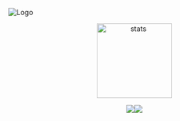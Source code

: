 ![Logo](https://wallpapercave.com/wp/wp7538032.png)

<p align="center">
  <img src="https://github-readme-stats.vercel.app/api?username=Ainsworthh&count_private=true&show_icons=true&theme=purple&hide_border=true" width="%100" height="150px" alt="stats" />
</p> 
<p align="center">
  <a href="https://discord.com/users/689037163039686754" target"blank"><img src="https://img.shields.io/badge/discord%20-7289DA.svg?&style=for-the-badge&logo=discord&logoColor=white%22%3E</a>
  <a href="https://instagram.com/Ainsworrth" target"blank"><img src="https://img.shields.io/badge/INSTAGRAM%20-DC3175.svg?&style=for-the-badge&logo=instagram&logoColor=white%22%3E</a>
 <a href="https://www.youtube.com/channel/UCZQrA6nCZJXwuK6x3lTYJXA" target"blank_"><img src="https://img.shields.io/badge/YOUTUBE%20-191717.svg?&style=for-the-badge&logo=youtube&logoColor=white%22%3E</a>
</p

